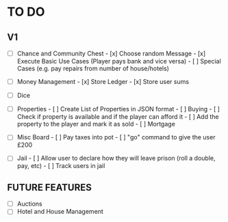 # TO DO

## V1


- [ ] Chance and Community Chest
        - [x] Choose random Message
        - [x] Execute Basic Use Cases (Player pays bank and vice versa)
        - [ ] Special Cases (e.g. pay repairs from number of house/hotels)


- [ ] Money Management
        - [x] Store Ledger
        - [x] Store user sums

- [ ] Dice

- [ ] Properties
		- [ ] Create List of Properties in JSON format
                - [ ] Buying
                        - [ ] Check if property is available and if the player can afford it
                        - [ ] Add the property to the player and mark it as sold
                - [ ] Mortgage

- [ ] Misc Board
        - [ ] Pay taxes into pot
        - [ ] "go" command to give the user £200

- [ ] Jail
        - [ ] Allow user to declare how they will leave prison (roll a double, pay, etc)
        - [ ] Track users in jail


## FUTURE FEATURES

- [ ] Auctions
- [ ] Hotel and House Management